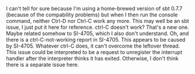 I can't tell for sure because I'm using a home-brewed version of sbt 0.7.7 (because of the compability problems) but when I then run the console command, neither Ctrl-D nor Ctrl-C work any more. This may well be an sbt issue, I just put it here for reference.
ctrl-C doesn't work? That's a new one.  Maybe related somehow to SI-4705, which I also don't understand.
Oh, and there is a ctrl-C-not-working report in SI-4705.
This appears to be caused by SI-4705.  Whatever ctrl-C does, it can't overcome the leftover thread.  This issue could be interpreted to be a request to unregister the interrupt handler after the interpreter thinks it has exited.  Otherwise, I don't think there is a separate issue here.
